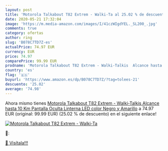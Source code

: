 ```yaml
---
layout: post
title: 'Motorola Talkabout T82 Extrem - Walki-Ta al 25.02 % de descuento'
date: 2020-05-21 17:32:04
image: 'https://m.media-amazon.com/images/I/41czWIgdYEL._SL200_.jpg'
comments: true
category: ofertas
author: ring
slug: 'B078C7TD7Z-es'
actualPrice: 74.97 EUR
currency: EUR
price: 74.97
comparePrice: 99.99 EUR
prodname: 'Motorola Talkabout T82 Extrem - Walki-Talkis  Alcance hasta 10 Km  Pantalla Oculta  Linterna LED  color Negro y Amarillo'
country: 'es'
flag: '🇪🇸'
buyurl: 'https://www.amazon.es/dp/B078C7TD7Z/?tag=tolees-21'
descuento: '25.02'
average: '74.98'
---
```


Ahora mismo tienes [Motorola Talkabout T82 Extrem - Walki-Talkis  Alcance hasta 10 Km  Pantalla Oculta  Linterna LED  color Negro y Amarillo](https://www.amazon.es/dp/B078C7TD7Z/?tag=tolees-21) a 74.97 EUR (original: 99.99 EUR) (25.02 %  de descuento) en el siguiente enlace!

[![Motorola Talkabout T82 Extrem - Walki-Ta](https://m.media-amazon.com/images/I/41czWIgdYEL._SL200_.jpg)](https://www.amazon.es/dp/B078C7TD7Z/?tag=tolees-21)

🔎:


[🛒 Visítala!!!](https://www.amazon.es/dp/B078C7TD7Z/?tag=tolees-21)
